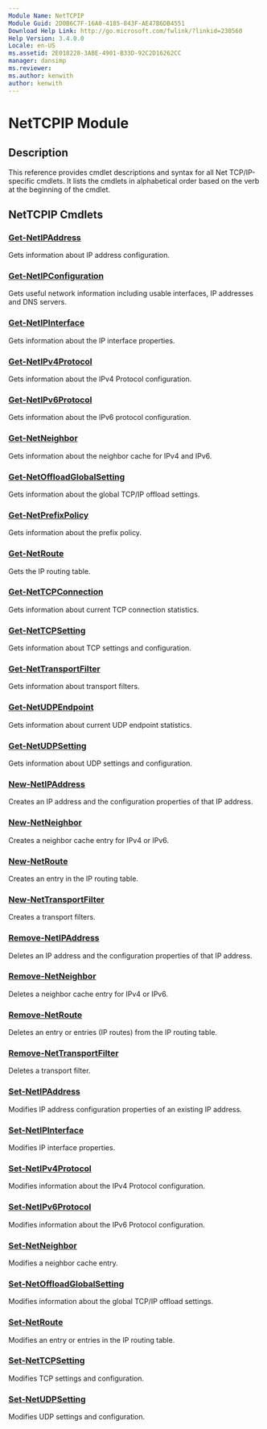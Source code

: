 ```yaml
---
Module Name: NetTCPIP
Module Guid: 2D0B6C7F-16A0-4185-843F-AE47B6DB4551
Download Help Link: http://go.microsoft.com/fwlink/?linkid=230560
Help Version: 3.4.0.0
Locale: en-US
ms.assetid: 2E018228-3ABE-4901-B33D-92C2D16262CC
manager: dansimp
ms.reviewer:
ms.author: kenwith
author: kenwith
---
```


# NetTCPIP Module
## Description
This reference provides cmdlet descriptions and syntax for all Net TCP/IP-specific cmdlets. It lists the cmdlets in alphabetical order based on the verb at the beginning of the cmdlet.

## NetTCPIP Cmdlets
### [Get-NetIPAddress](./Get-NetIPAddress.md)
Gets information about IP address configuration.

### [Get-NetIPConfiguration](./Get-NetIPConfiguration.md)
Gets useful network information including usable interfaces, IP addresses and DNS servers.

### [Get-NetIPInterface](./Get-NetIPInterface.md)
Gets information about the IP interface properties.

### [Get-NetIPv4Protocol](./Get-NetIPv4Protocol.md)
Gets information about the IPv4 Protocol configuration.

### [Get-NetIPv6Protocol](./Get-NetIPv6Protocol.md)
Gets information about the IPv6 protocol configuration.

### [Get-NetNeighbor](./Get-NetNeighbor.md)
Gets information about the neighbor cache for IPv4 and IPv6.

### [Get-NetOffloadGlobalSetting](./Get-NetOffloadGlobalSetting.md)
Gets information about the global TCP/IP offload settings.

### [Get-NetPrefixPolicy](./Get-NetPrefixPolicy.md)
Gets information about the prefix policy.

### [Get-NetRoute](./Get-NetRoute.md)
Gets the IP routing table.

### [Get-NetTCPConnection](./Get-NetTCPConnection.md)
Gets information about current TCP connection statistics.

### [Get-NetTCPSetting](./Get-NetTCPSetting.md)
Gets information about TCP settings and configuration.

### [Get-NetTransportFilter](./Get-NetTransportFilter.md)
Gets information about transport filters.

### [Get-NetUDPEndpoint](./Get-NetUDPEndpoint.md)
Gets information about current UDP endpoint statistics.

### [Get-NetUDPSetting](./Get-NetUDPSetting.md)
Gets information about UDP settings and configuration.

### [New-NetIPAddress](./New-NetIPAddress.md)
Creates an IP address and the configuration properties of that IP address.

### [New-NetNeighbor](./New-NetNeighbor.md)
Creates a neighbor cache entry for IPv4 or IPv6.

### [New-NetRoute](./New-NetRoute.md)
Creates an entry in the IP routing table.

### [New-NetTransportFilter](./New-NetTransportFilter.md)
Creates a transport filters.

### [Remove-NetIPAddress](./Remove-NetIPAddress.md)
Deletes an IP address and the configuration properties of that IP address.

### [Remove-NetNeighbor](./Remove-NetNeighbor.md)
Deletes a neighbor cache entry for IPv4 or IPv6.

### [Remove-NetRoute](./Remove-NetRoute.md)
Deletes an entry or entries (IP routes) from the IP routing table.

### [Remove-NetTransportFilter](./Remove-NetTransportFilter.md)
Deletes a transport filter.

### [Set-NetIPAddress](./Set-NetIPAddress.md)
Modifies IP address configuration properties of an existing IP address.

### [Set-NetIPInterface](./Set-NetIPInterface.md)
Modifies IP interface properties.

### [Set-NetIPv4Protocol](./Set-NetIPv4Protocol.md)
Modifies information about the IPv4 Protocol configuration.

### [Set-NetIPv6Protocol](./Set-NetIPv6Protocol.md)
Modifies information about the IPv6 Protocol configuration.

### [Set-NetNeighbor](./Set-NetNeighbor.md)
Modifies a neighbor cache entry.

### [Set-NetOffloadGlobalSetting](./Set-NetOffloadGlobalSetting.md)
Modifies information about the global TCP/IP offload settings.

### [Set-NetRoute](./Set-NetRoute.md)
Modifies an entry or entries in the IP routing table.

### [Set-NetTCPSetting](./Set-NetTCPSetting.md)
Modifies TCP settings and configuration.

### [Set-NetUDPSetting](./Set-NetUDPSetting.md)
Modifies UDP settings and configuration.
